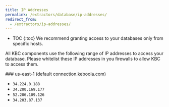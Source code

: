 ```yaml
---
title: IP Addresses
permalink: /extractors/database/ip-addresses/
redirect_from:
  - /extractors/ip-addresses/
---
```


* TOC
{:toc}
We recommend granting access to your databases only from specific hosts.

All KBC components use the following  range of IP addresses to access your database. Please whitelist these IP addresses 
in you firewalls to allow KBC to access them.


### us-east-1 (default connection.keboola.com)

- `34.224.0.188`
- `34.200.169.177`
- `52.206.109.126`
- `34.203.87.137`

